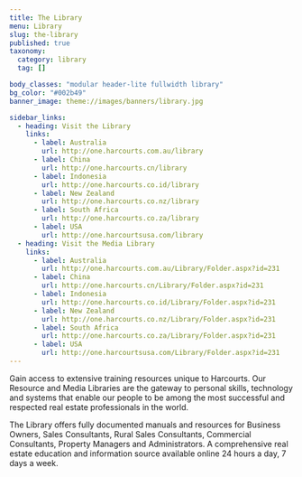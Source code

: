```yaml
---
title: The Library
menu: Library
slug: the-library
published: true
taxonomy:
  category: library
  tag: []

body_classes: "modular header-lite fullwidth library"
bg_color: "#002b49"
banner_image: theme://images/banners/library.jpg

sidebar_links:
  - heading: Visit the Library
    links:
      - label: Australia
        url: http://one.harcourts.com.au/library
      - label: China
        url: http://one.harcourts.cn/library
      - label: Indonesia
        url: http://one.harcourts.co.id/library
      - label: New Zealand
        url: http://one.harcourts.co.nz/library
      - label: South Africa
        url: http://one.harcourts.co.za/library
      - label: USA
        url: http://one.harcourtsusa.com/library
  - heading: Visit the Media Library
    links:
      - label: Australia
        url: http://one.harcourts.com.au/Library/Folder.aspx?id=231
      - label: China
        url: http://one.harcourts.cn/Library/Folder.aspx?id=231
      - label: Indonesia
        url: http://one.harcourts.co.id/Library/Folder.aspx?id=231
      - label: New Zealand
        url: http://one.harcourts.co.nz/Library/Folder.aspx?id=231
      - label: South Africa
        url: http://one.harcourts.co.za/Library/Folder.aspx?id=231
      - label: USA
        url: http://one.harcourtsusa.com/Library/Folder.aspx?id=231
---
```


Gain access to extensive training resources unique to Harcourts. Our Resource and Media Libraries are the gateway to personal skills, technology and systems that enable our people to be among the most successful and respected real estate professionals in the world.

The Library offers fully documented manuals and resources for Business Owners, Sales Consultants, Rural Sales Consultants, Commercial Consultants, Property Managers and Administrators. A comprehensive real estate education and information source available online 24 hours a day, 7 days a week.
